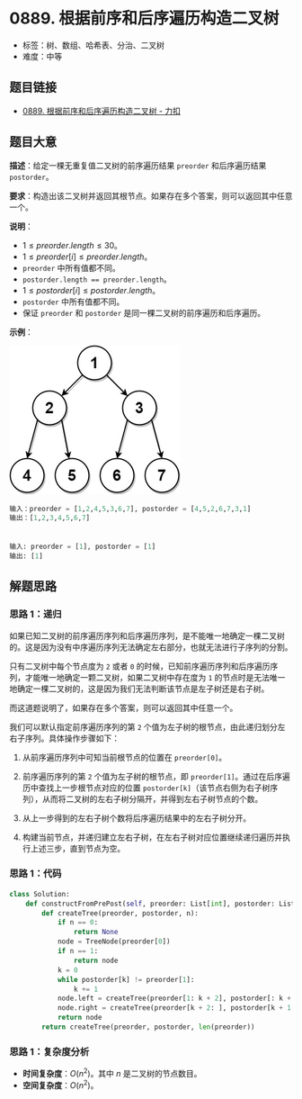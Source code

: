 # 0889. 根据前序和后序遍历构造二叉树

- 标签：树、数组、哈希表、分治、二叉树
- 难度：中等

## 题目链接

- [0889. 根据前序和后序遍历构造二叉树 - 力扣](https://leetcode.cn/problems/construct-binary-tree-from-preorder-and-postorder-traversal/)

## 题目大意

**描述**：给定一棵无重复值二叉树的前序遍历结果 `preorder` 和后序遍历结果 `postorder`。

**要求**：构造出该二叉树并返回其根节点。如果存在多个答案，则可以返回其中任意一个。

**说明**：

- $1 \le preorder.length \le 30$。
- $1 \le preorder[i] \le preorder.length$。
- `preorder` 中所有值都不同。
- `postorder.length == preorder.length`。
- $1 \le postorder[i] \le postorder.length$。
- `postorder` 中所有值都不同。
- 保证 `preorder` 和 `postorder` 是同一棵二叉树的前序遍历和后序遍历。

**示例**：

![img](../images/20201024088901.jpg)

```python
输入：preorder = [1,2,4,5,3,6,7], postorder = [4,5,2,6,7,3,1]
输出：[1,2,3,4,5,6,7]


输入: preorder = [1], postorder = [1]
输出: [1]
```

## 解题思路

### 思路 1：递归

如果已知二叉树的前序遍历序列和后序遍历序列，是不能唯一地确定一棵二叉树的。这是因为没有中序遍历序列无法确定左右部分，也就无法进行子序列的分割。

只有二叉树中每个节点度为 `2` 或者 `0` 的时候，已知前序遍历序列和后序遍历序列，才能唯一地确定一颗二叉树，如果二叉树中存在度为 `1` 的节点时是无法唯一地确定一棵二叉树的，这是因为我们无法判断该节点是左子树还是右子树。

而这道题说明了，如果存在多个答案，则可以返回其中任意一个。

我们可以默认指定前序遍历序列的第 `2` 个值为左子树的根节点，由此递归划分左右子序列。具体操作步骤如下：

1. 从前序遍历序列中可知当前根节点的位置在 `preorder[0]`。

2. 前序遍历序列的第 `2` 个值为左子树的根节点，即 `preorder[1]`。通过在后序遍历中查找上一步根节点对应的位置 `postorder[k]`（该节点右侧为右子树序列），从而将二叉树的左右子树分隔开，并得到左右子树节点的个数。

3. 从上一步得到的左右子树个数将后序遍历结果中的左右子树分开。

4. 构建当前节点，并递归建立左右子树，在左右子树对应位置继续递归遍历并执行上述三步，直到节点为空。

### 思路 1：代码

```python
class Solution:
    def constructFromPrePost(self, preorder: List[int], postorder: List[int]) -> TreeNode:
        def createTree(preorder, postorder, n):
            if n == 0:
                return None
            node = TreeNode(preorder[0])
            if n == 1:
                return node
            k = 0
            while postorder[k] != preorder[1]:
                k += 1
            node.left = createTree(preorder[1: k + 2], postorder[: k + 1], k + 1)
            node.right = createTree(preorder[k + 2: ], postorder[k + 1: -1], n - k - 2)
            return node
        return createTree(preorder, postorder, len(preorder))
```

### 思路 1：复杂度分析

- **时间复杂度**：$O(n^2)$。其中 $n$ 是二叉树的节点数目。
- **空间复杂度**：$O(n^2)$。